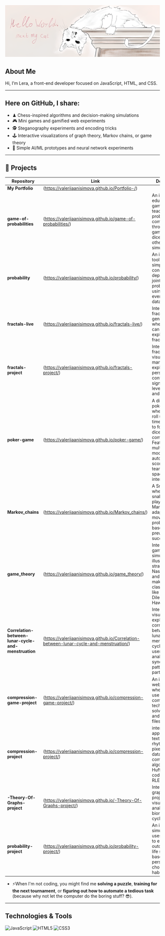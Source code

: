 ![Hero Image](https://github.com/lima4ka/art/blob/main/artcot.png?raw=true)
---

## About Me

Hi, I’m Lera, a front-end developer focused on JavaScript, HTML, and CSS.

---

## Here on GitHub, I share:

- ♟ Chess-inspired algorithms and decision-making simulations  
- 🎮 Mini games and gamified web experiments  
- 🕵️ Steganography experiments and encoding tricks  
- 🕹 Interactive visualizations of graph theory, Markov chains, or game theory  
- 🤖 Simple AI/ML prototypes and neural network experiments

---

## 🚀 Projects

| Repository | Link | Description |
|------------|------|-------------|
| **My Portfolio** | (https://valeriiaanisimova.github.io/Portfolio-/) |
| **game-of-probabilities** | (https://valeriiaanisimova.github.io/game-of-probabilities/) | An interactive educational game that teaches probability and combinatorics through mini-games with dice, coins, and other simulations. |
| **probability** | (https://valeriiaanisimova.github.io/probability/) | An interactive tool to calculate simple, conditional, dependent, and joint probabilities using custom events and datasets. |
| **fractals-live** | (https://valeriiaanisimova.github.io/fractals-live/) | Interactive fractal generator where users can create and explore live fractal patterns. |
| **fractals-project** | (https://valeriiaanisimova.github.io/fractals-project/) | Interactive fractal tree visualization for managing and exploring personal contacts with significance levels, roles, and statuses. |
| **poker-game** | (https://valeriiaanisimova.github.io/poker-game/) | A dice-based poker game where players roll up to three times per turn to form five-dice combinations. Features multiple game modes, hints, automatic scoring, and team play in a space-themed interface. |
| **Markov_chains** | (https://valeriiaanisimova.github.io/Markov_chains/) | A Snake game where the snake learns to play using Markov chains, adapting its moves probabilistically based on previous successes. | 
| **game_theory** | (https://valeriiaanisimova.github.io/game_theory/) | Interactive game theory simulations illustrating strategies, Nash equilibria, and decision-making in classic games like Prisoner’s Dilemma and Hawk-Dove. | 
| **Correlation-between-lunar-cycle-and-menstruation** | (https://valeriiaanisimova.github.io/Correlation-between-lunar-cycle-and-menstruation/) | Interactive visualization exploring correlations between the lunar cycle and menstrual cycles, allowing users to analyze synchronization patterns across participants. | 
| **compression-game-project** | (https://valeriiaanisimova.github.io/compression-game-project/) | An interactive web game where players use data compression techniques to solve puzzles and optimize files. |
| **compression-project** | (https://valeriiaanisimova.github.io/compression-project/) | interactive web app that turns text into music, rhythms, and pixel art using data compression algorithms like Huffman coding and RLE. | 
| **-Theory-Of-Graphs-project** | (https://valeriiaanisimova.github.io/-Theory-Of-Graphs-project/) | Interactive graph theory project visualizing and analyzing biorhythm cycles. | 
| **probability-project** | (https://valeriiaanisimova.github.io/probability-project/) | An interactive simulation that uses probability to estimate outcomes of life scenarios based on personal choices and habits. | 


- ⚡When I'm not coding, you might find me **solving a puzzle**, **training for the next tournament**, or **figuring out how to automate a tedious task** (because why not let the computer do the boring stuff? 😎).

---

## Technologies & Tools

![JavaScript](https://img.shields.io/badge/JavaScript-ES6-yellow?style=flat-square)
![HTML5](https://img.shields.io/badge/HTML5-HTML5-orange?style=flat-square)
![CSS3](https://img.shields.io/badge/CSS3-CSS3-blue?style=flat-square)
